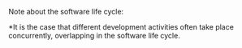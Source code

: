 Note about the software life cycle:

*It is the case that different development activities often take place concurrently, overlapping in the software life cycle.
